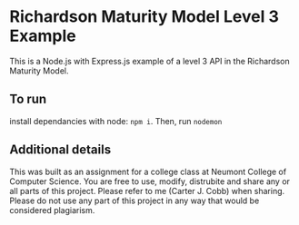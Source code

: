 # Richardson Maturity Model Level 3 Example

This is a Node.js with Express.js example of a level 3 API in the Richardson Maturity Model.

## To run

install dependancies with node: `npm i`. Then, run `nodemon`

## Additional details

This was built as an assignment for a college class at Neumont College of Computer Science. You are free to use, modify,
distrubite and share any or all parts of this project. Please refer to me (Carter J. Cobb) when sharing. Please do not
use any part of this project in any way that would be considered plagiarism.
